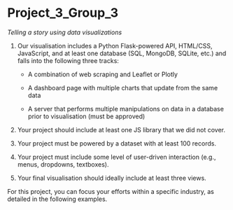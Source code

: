 # Project_3_Group_3

 *Telling a story using data visualizations*

1. Our visualisation includes a Python Flask-powered API, HTML/CSS, JavaScript, and at least one
database (SQL, MongoDB, SQLite, etc.) and falls into the following three tracks:

    - A combination of web scraping and Leaflet or Plotly
   
    - A dashboard page with multiple charts that update from the same data
   
    - A server that performs multiple manipulations on data in a database prior to visualisation (must be approved)

   
2. Your project should include at least one JS library that we did not cover.
  
3. Your project must be powered by a dataset with at least 100 records.
  
4. Your project must include some level of user-driven interaction (e.g., menus, dropdowns, textboxes).

5. Your final visualisation should ideally include at least three views.


For this project, you can focus your efforts within a specific industry, as detailed in the following examples. 
